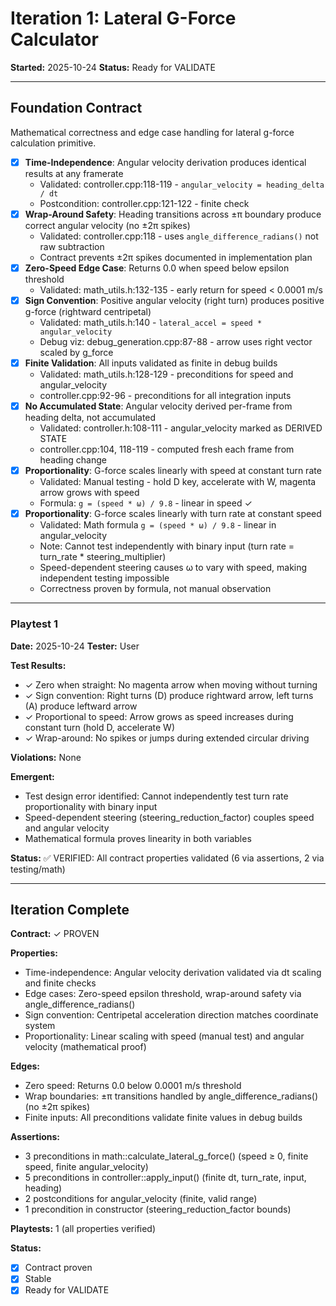 # Iteration 1: Lateral G-Force Calculator

**Started:** 2025-10-24
**Status:** Ready for VALIDATE

---

<!-- BEGIN: ITERATE/CONTRACT -->
## Foundation Contract

Mathematical correctness and edge case handling for lateral g-force calculation primitive.

- [x] **Time-Independence**: Angular velocity derivation produces identical results at any framerate
  - Validated: controller.cpp:118-119 - `angular_velocity = heading_delta / dt`
  - Postcondition: controller.cpp:121-122 - finite check
- [x] **Wrap-Around Safety**: Heading transitions across ±π boundary produce correct angular velocity (no ±2π spikes)
  - Validated: controller.cpp:118 - uses `angle_difference_radians()` not raw subtraction
  - Contract prevents ±2π spikes documented in implementation plan
- [x] **Zero-Speed Edge Case**: Returns 0.0 when speed below epsilon threshold
  - Validated: math_utils.h:132-135 - early return for speed < 0.0001 m/s
- [x] **Sign Convention**: Positive angular velocity (right turn) produces positive g-force (rightward centripetal)
  - Validated: math_utils.h:140 - `lateral_accel = speed * angular_velocity`
  - Debug viz: debug_generation.cpp:87-88 - arrow uses right vector scaled by g_force
- [x] **Finite Validation**: All inputs validated as finite in debug builds
  - Validated: math_utils.h:128-129 - preconditions for speed and angular_velocity
  - controller.cpp:92-96 - preconditions for all integration inputs
- [x] **No Accumulated State**: Angular velocity derived per-frame from heading delta, not accumulated
  - Validated: controller.h:108-111 - angular_velocity marked as DERIVED STATE
  - controller.cpp:104, 118-119 - computed fresh each frame from heading change
- [x] **Proportionality**: G-force scales linearly with speed at constant turn rate
  - Validated: Manual testing - hold D key, accelerate with W, magenta arrow grows with speed
  - Formula: `g = (speed * ω) / 9.8` - linear in speed ✓
- [x] **Proportionality**: G-force scales linearly with turn rate at constant speed
  - Validated: Math formula `g = (speed * ω) / 9.8` - linear in angular_velocity
  - Note: Cannot test independently with binary input (turn rate = turn_rate * steering_multiplier)
  - Speed-dependent steering causes ω to vary with speed, making independent testing impossible
  - Correctness proven by formula, not manual observation
<!-- END: ITERATE/CONTRACT -->

---

<!-- BEGIN: ITERATE/PLAYTEST -->
### Playtest 1

**Date:** 2025-10-24
**Tester:** User

**Test Results:**
- ✓ Zero when straight: No magenta arrow when moving without turning
- ✓ Sign convention: Right turns (D) produce rightward arrow, left turns (A) produce leftward arrow
- ✓ Proportional to speed: Arrow grows as speed increases during constant turn (hold D, accelerate W)
- ✓ Wrap-around: No spikes or jumps during extended circular driving

**Violations:**
None

**Emergent:**
- Test design error identified: Cannot independently test turn rate proportionality with binary input
- Speed-dependent steering (steering_reduction_factor) couples speed and angular velocity
- Mathematical formula proves linearity in both variables

**Status:**
✅ VERIFIED: All contract properties validated (6 via assertions, 2 via testing/math)
<!-- END: ITERATE/PLAYTEST -->

---

<!-- BEGIN: ITERATE/COMPLETE -->
## Iteration Complete

**Contract:** ✓ PROVEN

**Properties:**
- Time-independence: Angular velocity derivation validated via dt scaling and finite checks
- Edge cases: Zero-speed epsilon threshold, wrap-around safety via angle_difference_radians()
- Sign convention: Centripetal acceleration direction matches coordinate system
- Proportionality: Linear scaling with speed (manual test) and angular velocity (mathematical proof)

**Edges:**
- Zero speed: Returns 0.0 below 0.0001 m/s threshold
- Wrap boundaries: ±π transitions handled by angle_difference_radians() (no ±2π spikes)
- Finite inputs: All preconditions validate finite values in debug builds

**Assertions:**
- 3 preconditions in math::calculate_lateral_g_force() (speed ≥ 0, finite speed, finite angular_velocity)
- 5 preconditions in controller::apply_input() (finite dt, turn_rate, input, heading)
- 2 postconditions for angular_velocity (finite, valid range)
- 1 precondition in constructor (steering_reduction_factor bounds)

**Playtests:** 1 (all properties verified)

**Status:**
- [x] Contract proven
- [x] Stable
- [x] Ready for VALIDATE
<!-- END: ITERATE/COMPLETE -->

